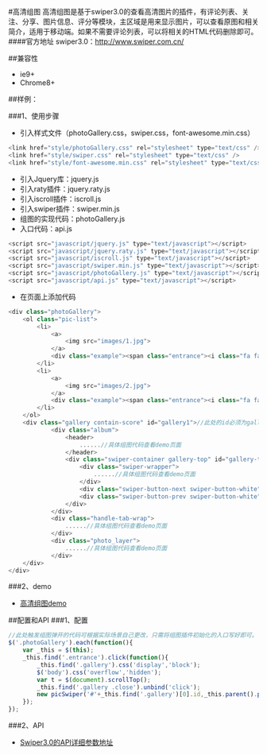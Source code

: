 ﻿#高清组图
    高清组图是基于swiper3.0的查看高清图片的插件，有评论列表、关注、分享、图片信息、评分等模块，主区域是用来显示图片，可以查看原图和相关简介，适用于移动端。如果不需要评论列表，可以将相关的HTML代码删除即可。
####官方地址
swiper3.0：http://www.swiper.com.cn/

##兼容性

* ie9+
* Chrome8+

##样例：

###1、使用步骤
* 引入样式文件（photoGallery.css，swiper.css，font-awesome.min.css）

```javascript
<link href="style/photoGallery.css" rel="stylesheet" type="text/css" />
<link href="style/swiper.css" rel="stylesheet" type="text/css" />
<link href="style/font-awesome.min.css" rel="stylesheet" type="text/css" />
```
* 引入Jquery库：jquery.js
* 引入raty插件：jquery.raty.js
* 引入iscroll插件：iscroll.js
* 引入swiper插件：swiper.min.js
* 组图的实现代码：photoGallery.js
* 入口代码：api.js

```javascript
<script src="javascript/jquery.js" type="text/javascript"></script>
<script src="javascript/jquery.raty.js" type="text/javascript"></script>
<script src="javascript/iscroll.js" type="text/javascript"></script>
<script src="javascript/swiper.min.js" type="text/javascript"></script>
<script src="javascript/photoGallery.js" type="text/javascript"></script>
<script src="javascript/api.js" type="text/javascript"></script>
```

* 在页面上添加代码

```javascript
<div class="photoGallery">
    <ol class="pic-list">
        <li>
            <a>
                <img src="images/1.jpg">
            </a>
            <div class="example"><span class="entrance"><i class="fa fa-fw fa-search-plus"></i> 查看大图</span></div>
        </li>
        <li>
            <a>
                <img src="images/2.jpg">
            </a>
            <div class="example"><span class="entrance"><i class="fa fa-fw fa-search-plus"></i> 查看大图</span></div>
        </li>
    </ol>
    <div class="gallery contain-score" id="gallery1">//此处的id必须为gallery+数字
            <div class="album">
                <header>
                    ......//具体组图代码查看demo页面
                </header>
                <div class="swiper-container gallery-top" id="gallery-top1">//此处的id必须为gallery-top+数字
                    <div class="swiper-wrapper">    
                        ......//具体组图代码查看demo页面
                    </div>
                    <div class="swiper-button-next swiper-button-white" title="下一张"></div>
                    <div class="swiper-button-prev swiper-button-white" title="上一张"></div>
                </div>
            </div>
            <div class="handle-tab-wrap">
                ......//具体组图代码查看demo页面
            </div>
            <div class="photo_layer">
                ......//具体组图代码查看demo页面
            </div>
    </div>
</div>    
```
###2、demo
* [高清组图demo](http://192.168.14.97:8080/plugin/photoGallery)

##配置和API
###1、配置
```javascript
//此处触发组图弹开的代码可根据实际场景自己更改，只需将组图插件初始化的入口写好即可。
$('.photoGallery').each(function(){
	var _this = $(this);
	_this.find('.entrance').click(function(){
		_this.find('.gallery').css('display','block');
		$('body').css('overflow','hidden');
		var t = $(document).scrollTop();
        _this.find('.gallery .close').unbind('click');
		new picSwiper('#'+_this.find('.gallery')[0].id,_this.parent().parent().index()+1,t,{});//组图插件入口
	});
});
```
###2、API
* [Swiper3.0的API详细参数地址](http://www.swiper.com.cn/api/index.html)








